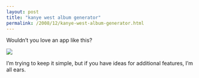 ```yaml
---
layout: post
title: "kanye west album generator"
permalink: /2008/12/kanye-west-album-generator.html
---
```


Wouldn’t you love an app like this?

![](https://sippey.typepad.com/photos/pics/kanye.jpg)

I’m trying to keep it simple, but if you have ideas for additional features, I’m all ears.